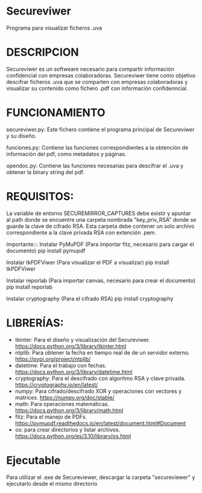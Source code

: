 # Secureviwer
Programa para visualizar ficheros .uva
# DESCRIPCION  
Secureviwer es un softweare necesario para compartir información confidencial con empresas colaboradoras. Secureviwer tiene como objetivo descifrar ficheros .uva que se comparten con empresas colaboradoras y visualizar su contenido como fichero .pdf con información confidenncial. 

# FUNCIONAMIENTO
secureviwer.py: Este fichero contiene el programa principal de Secureviwer y su diseño.

funciones.py: Contiene las funciones correspondientes a la obtención de información del pdf, como metadatos y páginas.

opendoc.py: Contiene las funciones necesarias para descifrar el .uva y obtener la binary string del pdf. 


# REQUISITOS:
La variable de entorno SECUREMIRROR_CAPTURES debe existir y apuntar al path donde se encuentre una carpeta nombrada "key_priv_RSA" donde se guarde la clave de cifrado RSA. Esta carpeta debe contener un solo archivo correspondiente a la clave privada RSA con extención .pem.

Importante::: Instalar PyMuPDF (Para importar fitz, necesario para cargar el documento)
pip install pymupdf

Instalar tkPDFViwer (Para visualizar el PDF a visualizar)
pip install tkPDFViwer

Instalar reporlab (Para importar canvas, necesario para crear el documento)
pip install reporlab 

Instalar cryptography (Para el cifrado RSA)
pip install cryptography

# LIBRERÍAS: 
- tkinter: Para el diseño y visualización del Secureviwer. https://docs.python.org/3/library/tkinter.html
- ntplib:  Para obtener la fecha en tiempo real de de un servidor externo. https://pypi.org/project/ntplib/
- datetime: Para el trabajo con fechas. https://docs.python.org/3/library/datetime.html
- cryptography: Para el descifrado con algoritmo RSA y clave privada. https://cryptography.io/en/latest/
- numpy: Para cifrado/descifrado XOR  y operaciones con vectores y matrices. https://numpy.org/doc/stable/
- math: Para operaciones matemáticas. https://docs.python.org/3/library/math.html
- fitz: Para el manejo de PDFs. https://pymupdf.readthedocs.io/en/latest/document.html#Document
- os: para crear directorios y listar archivos. https://docs.python.org/es/3.10/library/os.html

# Ejecutable
Para utilizar el .exe de Secureviewer, descargar la carpeta "secureviewer" y ejecutarlo desde el mismo directorio
